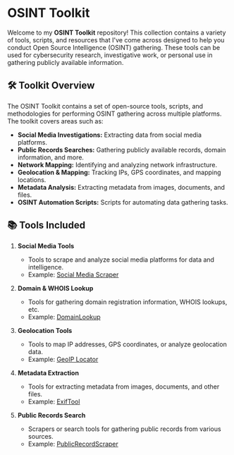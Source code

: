 
# OSINT Toolkit

Welcome to my **OSINT Toolkit** repository! This collection contains a variety of tools, scripts, and resources that I've come across designed to help you conduct Open Source Intelligence (OSINT) gathering. These tools can be used for cybersecurity research, investigative work, or personal use in gathering publicly available information.

## 🛠️ Toolkit Overview

The OSINT Toolkit contains a set of open-source tools, scripts, and methodologies for performing OSINT gathering across multiple platforms. The toolkit covers areas such as:

- **Social Media Investigations:** Extracting data from social media platforms.
- **Public Records Searches:** Gathering publicly available records, domain information, and more.
- **Network Mapping:** Identifying and analyzing network infrastructure.
- **Geolocation & Mapping:** Tracking IPs, GPS coordinates, and mapping locations.
- **Metadata Analysis:** Extracting metadata from images, documents, and files.
- **OSINT Automation Scripts:** Scripts for automating data gathering tasks.

## 📚 Tools Included

1. **Social Media Tools**
   - Tools to scrape and analyze social media platforms for data and intelligence.
   - Example: [Social Media Scraper](link_to_script_or_tool)

2. **Domain & WHOIS Lookup**
   - Tools for gathering domain registration information, WHOIS lookups, etc.
   - Example: [DomainLookup](link_to_script_or_tool)

3. **Geolocation Tools**
   - Tools to map IP addresses, GPS coordinates, or analyze geolocation data.
   - Example: [GeoIP Locator](link_to_script_or_tool)

4. **Metadata Extraction**
   - Tools for extracting metadata from images, documents, and other files.
   - Example: [ExifTool](link_to_script_or_tool)

5. **Public Records Search**
   - Scrapers or search tools for gathering public records from various sources.
   - Example: [PublicRecordScraper](link_to_script_or_tool)

